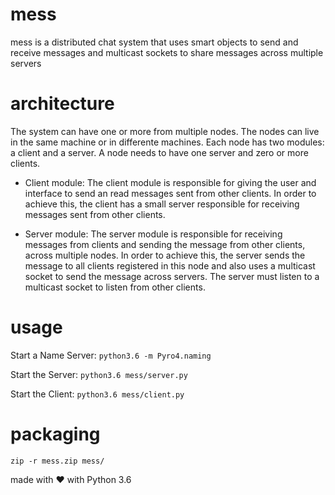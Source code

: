# mess
mess is a distributed chat system that uses smart objects to send and receive messages and multicast sockets to share messages across multiple servers

# architecture

The system can have one or more from multiple nodes. The nodes can live in the same machine or in differente machines.
Each node has two modules: a client and a server. A node needs to have one server and zero or more clients.

- Client module: The client module is responsible for giving the user and interface to send an read messages sent from other clients.
In order to achieve this, the client has a small server responsible for receiving messages sent from other clients.

- Server module: The server module is responsible for receiving messages from clients and sending the message from other clients, across multiple nodes.
In order to achieve this, the server sends the message to all clients registered in this node and also uses a multicast socket to send the message across servers. The server must listen to a multicast socket to listen from other clients.

# usage

Start a Name Server: 
`python3.6 -m Pyro4.naming`

Start the Server:
`python3.6 mess/server.py`

Start the Client:
`python3.6 mess/client.py`

# packaging 

`zip -r mess.zip mess/`

made with :heart: with Python 3.6